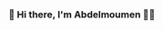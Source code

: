 ### 👋 Hi there, I'm Abdelmoumen 👨‍💻

<!--

🎓 Double Master's graduate in Data Science and Business Economics 📚. I'm passionate about data exploration, machine learning, and leveraging technology for positive business impact.

💼 Recently graduated, I bring a strong academic foundation and practical experience to the table. I'm eager to merge my analytical skills with my economic background to tackle complex problems and make informed decisions.

🚀 My expertise spans data analysis, predictive modeling, and data visualization. I'm actively seeking new challenges and opportunities to apply my skills in innovative ways.

📬 Get in Touch
Have questions, suggestions, or interested in collaboration? 

📧 abdelmoumen.oumahi@gmail.com

